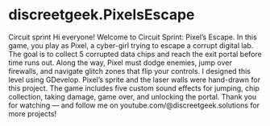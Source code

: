 # discreetgeek.PixelsEscape
Circuit sprint 
Hi everyone! Welcome to Circuit Sprint: Pixel’s Escape.
In this game, you play as Pixel, a cyber-girl trying to escape a corrupt digital lab.
The goal is to collect 5 corrupted data chips and reach the exit portal before time runs out.
Along the way, Pixel must dodge enemies, jump over firewalls, and navigate glitch zones that flip your controls.
I designed this level using GDevelop. Pixel’s sprite and the laser walls were hand-drawn for this project.
The game includes five custom sound effects for jumping, chip collection, taking damage, game over, and unlocking the portal.
Thank you for watching — and follow me on youtube.com/@discreetgeek.solutions for more projects!
